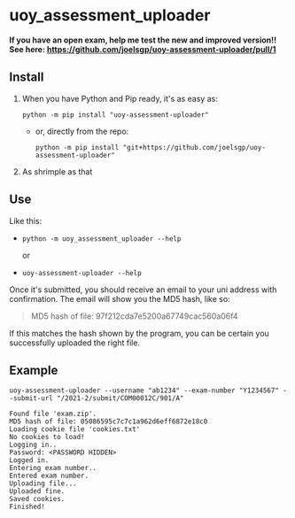 # uoy_assessment_uploader

**If you have an open exam, help me test the new and improved version!! See here: https://github.com/joelsgp/uoy-assessment-uploader/pull/1**


## Install
1. When you have Python and Pip ready, it's as easy as:
   ```shell
   python -m pip install "uoy-assessment-uploader"
   ```
   - or, directly from the repo:
      ```shell
      python -m pip install "git+https://github.com/joelsgp/uoy-assessment-uploader"
      ```
2. As shrimple as that

## Use
Like this:
- ```shell
  python -m uoy_assessment_uploader --help
  ```
  or
- ```shell
  uoy-assessment-uploader --help
  ```

Once it's submitted, you should receive an email to your uni address with confirmation.
The email will show you the MD5 hash, like so:

> MD5 hash of file: 97f212cda7e5200a67749cac560a06f4

If this matches the hash shown by the program, you can be certain you successfully uploaded the right file.

## Example
```shell
uoy-assessment-uploader --username "ab1234" --exam-number "Y1234567" --submit-url "/2021-2/submit/COM00012C/901/A"
```
```
Found file 'exam.zip'.
MD5 hash of file: 05086595c7c7c1a962d6eff6872e18c0
Loading cookie file 'cookies.txt'
No cookies to load!
Logging in..
Password: <PASSWORD HIDDEN>
Logged in.
Entering exam number..
Entered exam number.
Uploading file...
Uploaded fine.
Saved cookies.
Finished!
```
